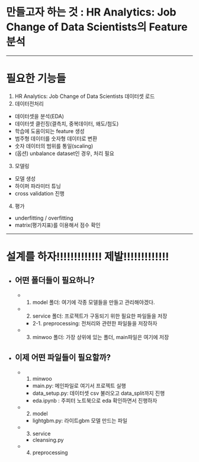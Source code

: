 # 만들고자 하는 것 : HR Analytics: Job Change of Data Scientists의 Feature 분석
---
# 필요한 기능들 
1. HR Analytics: Job Change of Data Scientists 데이터셋 로드 
2. 데이터전처리 
  - 데이터셋을 분석(EDA)
  - 데이터셋 클린징(결측치, 중복데이터, 왜도/첨도)
  - 학습에 도움이되는 feature 생성 
  - 범주형 데이터를 숫자형 데이터로 변환 
  - 숫자 데이터의 범위를 통일(scaling)
  - (옵션) unbalance dataset인 경우, 처리 필요
3. 모델링 
  - 모델 생성
  - 하이퍼 파라미터 튜닝 
  - cross validation 진행 
4. 평가 
  - underfitting / overfitting 
  - matrix(평가지표)를 이용해서 점수 확인 
  ---

  # 설계를 하자!!!!!!!!!!!!! 제발!!!!!!!!!!!!!
- ## 어떤 폴더들이 필요하니? 
  - 1. model 폴더: 여기에 각종 모델들을 만들고 관리해야겠다.
  - 2. service 폴더: 프로젝트가 구동되기 위한 필요한 파일들을 저장
    - 2-1. preprocessing: 전처리와 관련한 파일들을 저장하자
  - 3. minwoo 폴더: 가장 상위에 있는 폴더, main파일은 여기에 저장
- ## 이제 어떤 파일들이 필요할까?
  - 1. minwoo
    - main.py: 메인파일로 여기서 프로젝트 실행
    - data_setup.py: 데이터셋 csv 불러오고 data_split까지 진행
    - eda.ipynb : 주피터 노트북으로 eda 확인하면서 진행하자
  - 2. model
    - lightgbm.py: 라이트gbm 모델 만드는 파일
  - 3. service
    - cleansing.py
  - 4. preprocessing